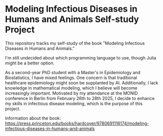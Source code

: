 # Modeling Infectious Diseases in Humans and Animals Self-study Project
This repository tracks my self-study of the book "Modeling Infectious Diseases in Humans and Animals." 

I'm still undecided about which programming language to use, though Julia might be a better option.

As a second-year PhD student with a Master's in Epidemiology and Biostatistics, I have mixed feelings. One concern is that traditional healthcare epidemiology might soon be supplanted by AI. Additionally, I lack knowledge in mathematical modeling, which I believe will become increasingly important. Motivated by my attendance at the MONID conference in Berlin from February 26th to 28th 2025, I decide to enhance my skills in infectious disease modeling, which is the purpose of this project.

Information about the book: https://press.princeton.edu/books/hardcover/9780691116174/modeling-infectious-diseases-in-humans-and-animals
